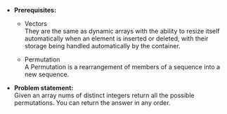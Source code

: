 


- <strong>Prerequisites:</strong> <br>
  - Vectors <br>
They are the same as dynamic arrays with the ability to resize itself automatically when an element is inserted or deleted, with their storage being handled automatically by the container.
  
  - Permutation <br>
A Permutation is a rearrangement of members of a sequence into a new sequence.

- <strong>Problem statement:</strong> <br>
Given an array nums of distinct integers return all the possible permutations. You can return the answer in any order.


